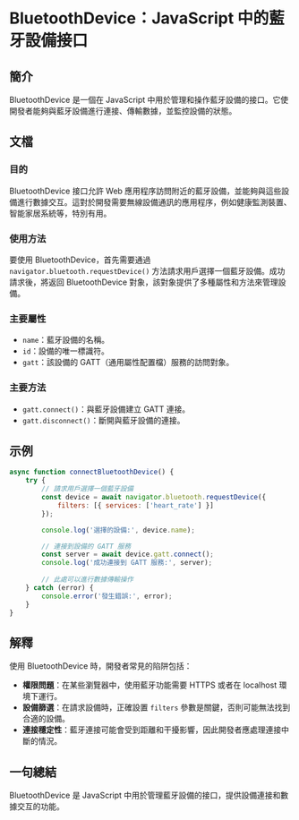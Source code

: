 <!--
Meta Description: # BluetoothDevice：JavaScript 中的藍牙設備接口 ## 簡介 BluetoothDevice 是一個在 JavaScript 中用於管理和操作藍牙設備的接口。它使開發者能夠與藍牙設備進行連接、傳輸數據，並監控設備的狀態。 ## 文檔 ### 目的 BluetoothDevi...
Meta Keywords: gatt, bluetoothdevice, javascript, device, console
-->

# BluetoothDevice：JavaScript 中的藍牙設備接口

## 簡介
BluetoothDevice 是一個在 JavaScript 中用於管理和操作藍牙設備的接口。它使開發者能夠與藍牙設備進行連接、傳輸數據，並監控設備的狀態。

## 文檔
### 目的
BluetoothDevice 接口允許 Web 應用程序訪問附近的藍牙設備，並能夠與這些設備進行數據交互。這對於開發需要無線設備通訊的應用程序，例如健康監測裝置、智能家居系統等，特別有用。

### 使用方法
要使用 BluetoothDevice，首先需要通過 `navigator.bluetooth.requestDevice()` 方法請求用戶選擇一個藍牙設備。成功請求後，將返回 BluetoothDevice 對象，該對象提供了多種屬性和方法來管理設備。

### 主要屬性
- `name`：藍牙設備的名稱。
- `id`：設備的唯一標識符。
- `gatt`：該設備的 GATT（通用屬性配置檔）服務的訪問對象。

### 主要方法
- `gatt.connect()`：與藍牙設備建立 GATT 連接。
- `gatt.disconnect()`：斷開與藍牙設備的連接。

## 示例
```javascript
async function connectBluetoothDevice() {
    try {
        // 請求用戶選擇一個藍牙設備
        const device = await navigator.bluetooth.requestDevice({
            filters: [{ services: ['heart_rate'] }]
        });

        console.log('選擇的設備:', device.name);

        // 連接到設備的 GATT 服務
        const server = await device.gatt.connect();
        console.log('成功連接到 GATT 服務:', server);
        
        // 此處可以進行數據傳輸操作
    } catch (error) {
        console.error('發生錯誤:', error);
    }
}
```

## 解釋
使用 BluetoothDevice 時，開發者常見的陷阱包括：
- **權限問題**：在某些瀏覽器中，使用藍牙功能需要 HTTPS 或者在 localhost 環境下運行。
- **設備篩選**：在請求設備時，正確設置 `filters` 參數是關鍵，否則可能無法找到合適的設備。
- **連接穩定性**：藍牙連接可能會受到距離和干擾影響，因此開發者應處理連接中斷的情況。

## 一句總結
BluetoothDevice 是 JavaScript 中用於管理藍牙設備的接口，提供設備連接和數據交互的功能。